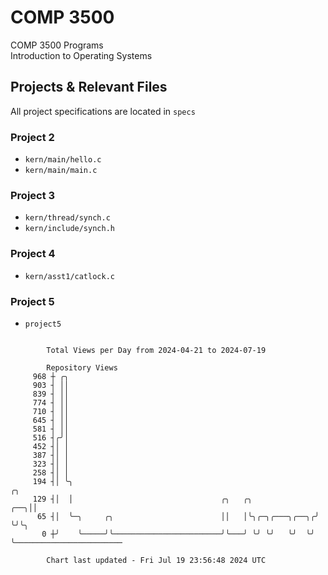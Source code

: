 # COMP 3500
COMP 3500 Programs  
Introduction to Operating Systems  
## Projects & Relevant Files
All project specifications are located in `specs`
### Project 2
- `kern/main/hello.c`
- `kern/main/main.c`
### Project 3
- `kern/thread/synch.c`
- `kern/include/synch.h`
### Project 4
- `kern/asst1/catlock.c`
### Project 5
- `project5`

```

        Total Views per Day from 2024-04-21 to 2024-07-19

        Repository Views
     968 ┼ ╭╮
     903 ┤ ││
     839 ┤ ││
     774 ┤ ││
     710 ┤ ││
     645 ┤ ││
     581 ┤ ││
     516 ┤╭╯│
     452 ┤│ │
     387 ┤│ │
     323 ┤│ │
     258 ┤│ │
     194 ┤│ ╰╮                                                          ╭╮
     129 ┤│  │                                 ╭╮   ╭╮              ╭──╮││
      65 ┤│  ╰─╮     ╭╮                        ││   │╰╮╭─╮╭───╮╭──╮╭╯  ╰╯╰╮
       0 ┼╯    ╰─────╯╰────────────────────────╯╰───╯ ╰╯ ╰╯   ╰╯  ╰╯      ╰────────────────────────

        Chart last updated - Fri Jul 19 23:56:48 2024 UTC
        
```
